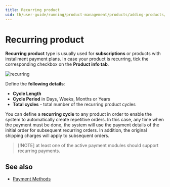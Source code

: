 ```yaml
---
title: Recurring product
uid: th/user-guide/running/product-management/products/adding-products/recurring-products
---
```


# Recurring product

**Recurring product** type is usually used for **subscriptions** or products with installment payment plans. In case your product is recurring, tick the corresponding checkbox on the **Product info tab**.

![recurring](_static/recurring-products/recurring.png)

Define the **following details**:

- **Cycle Length**
- **Cycle Period** in Days, Weeks, Months or Years
- **Total cycles** - total number of the recurring product cycles

You can define a **recurring cycle** to any product in order to enable the system to automatically create repetitive orders. In this case, any time when the payment must be done, the system will use the payment details of the initial order for subsequent recurring orders. In addition, the original shipping charges will apply to subsequent orders.

> [!NOTE] at least one of the active payment modules should support recurring payments.

## See also

- [Payment Methods](xref:th/user-guide/configuring/setting-up/payments/methods/index)